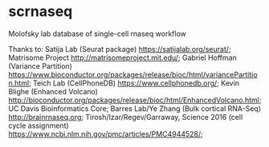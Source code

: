 # scrnaseq
Molofsky lab database of single-cell rnaseq workflow

Thanks to: 
Satija Lab (Seurat package) https://satijalab.org/seurat/;
Matrisome Project http://matrisomeproject.mit.edu/;
Gabriel Hoffman (Variance Partition) https://www.bioconductor.org/packages/release/bioc/html/variancePartition.html;
Teich Lab (CellPhoneDB) https://www.cellphonedb.org/;
Kevin Blighe (Enhanced Volcano) http://bioconductor.org/packages/release/bioc/html/EnhancedVolcano.html;
UC Davis Bioinformatics Core;
Barres Lab/Ye Zhang (Bulk cortical RNA-Seq) http://brainrnaseq.org;
Tirosh/Izar/Regev/Garraway, Science 2016 (cell cycle assignment) https://www.ncbi.nlm.nih.gov/pmc/articles/PMC4944528/;

